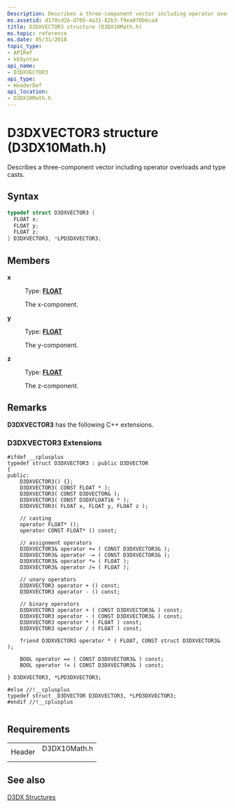 ```yaml
---
Description: Describes a three-component vector including operator overloads and type casts.
ms.assetid: d170cd26-d705-4a31-82b3-f9ea070b6ca4
title: D3DXVECTOR3 structure (D3DX10Math.h)
ms.topic: reference
ms.date: 05/31/2018
topic_type: 
- APIRef
- kbSyntax
api_name: 
- D3DXVECTOR3
api_type: 
- HeaderDef
api_location: 
- D3DX10Math.h
---
```


# D3DXVECTOR3 structure (D3DX10Math.h)

Describes a three-component vector including operator overloads and type casts.

## Syntax


```C++
typedef struct D3DXVECTOR3 {
  FLOAT x;
  FLOAT y;
  FLOAT z;
} D3DXVECTOR3, *LPD3DXVECTOR3;
```



## Members

<dl> <dt>

**x**
</dt> <dd>

Type: **[**FLOAT**](../winprog/windows-data-types.md)**

</dd> <dd>

The x-component.

</dd> <dt>

**y**
</dt> <dd>

Type: **[**FLOAT**](../winprog/windows-data-types.md)**

</dd> <dd>

The y-component.

</dd> <dt>

**z**
</dt> <dd>

Type: **[**FLOAT**](../winprog/windows-data-types.md)**

</dd> <dd>

The z-component.

</dd> </dl>

## Remarks

**D3DXVECTOR3** has the following C++ extensions.

### D3DXVECTOR3 Extensions


```
#ifdef __cplusplus
typedef struct D3DXVECTOR3 : public D3DVECTOR
{
public:
    D3DXVECTOR3() {};
    D3DXVECTOR3( CONST FLOAT * );
    D3DXVECTOR3( CONST D3DVECTOR& );
    D3DXVECTOR3( CONST D3DXFLOAT16 * );
    D3DXVECTOR3( FLOAT x, FLOAT y, FLOAT z );

    // casting
    operator FLOAT* ();
    operator CONST FLOAT* () const;

    // assignment operators
    D3DXVECTOR3& operator += ( CONST D3DXVECTOR3& );
    D3DXVECTOR3& operator -= ( CONST D3DXVECTOR3& );
    D3DXVECTOR3& operator *= ( FLOAT );
    D3DXVECTOR3& operator /= ( FLOAT );

    // unary operators
    D3DXVECTOR3 operator + () const;
    D3DXVECTOR3 operator - () const;

    // binary operators
    D3DXVECTOR3 operator + ( CONST D3DXVECTOR3& ) const;
    D3DXVECTOR3 operator - ( CONST D3DXVECTOR3& ) const;
    D3DXVECTOR3 operator * ( FLOAT ) const;
    D3DXVECTOR3 operator / ( FLOAT ) const;

    friend D3DXVECTOR3 operator * ( FLOAT, CONST struct D3DXVECTOR3& );

    BOOL operator == ( CONST D3DXVECTOR3& ) const;
    BOOL operator != ( CONST D3DXVECTOR3& ) const;

} D3DXVECTOR3, *LPD3DXVECTOR3;

#else //!__cplusplus
typedef struct _D3DVECTOR D3DXVECTOR3, *LPD3DXVECTOR3;
#endif //!__cplusplus
        
```



## Requirements



|                   |                                                                                         |
|-------------------|-----------------------------------------------------------------------------------------|
| Header<br/> | <dl> <dt>D3DX10Math.h</dt> </dl> |



## See also

<dl> <dt>

[D3DX Structures](d3d10-graphics-reference-d3dx10-structures.md)
</dt> </dl>

 

 

